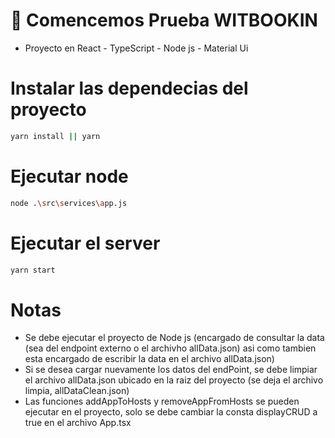 # 🚀 Comencemos Prueba WITBOOKIN
- Proyecto en React - TypeScript - Node js - Material Ui

# Instalar las dependecias del proyecto
```bash
yarn install || yarn
```
# Ejecutar node

```bash
node .\src\services\app.js
```

# Ejecutar el server

```bash
yarn start
```

# Notas
- Se debe ejecutar el proyecto de Node js (encargado de consultar la data (sea del endpoint externo o el archivho allData.json) asi como tambien esta encargado de escribir la data en el archivo allData.json)
- Si se desea cargar nuevamente los datos del endPoint, se debe limpiar el archivo allData.json ubicado en la raiz del proyecto (se deja el archivo limpia, allDataClean.json)
- Las funciones addAppToHosts y removeAppFromHosts se pueden ejecutar en el proyecto, solo se debe cambiar la consta displayCRUD a true en el archivo App.tsx
